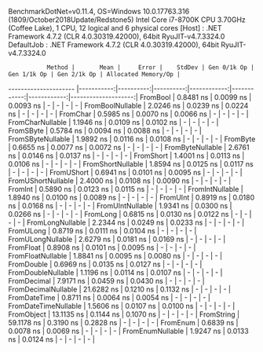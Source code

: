 
BenchmarkDotNet=v0.11.4, OS=Windows 10.0.17763.316 (1809/October2018Update/Redstone5)
Intel Core i7-8700K CPU 3.70GHz (Coffee Lake), 1 CPU, 12 logical and 6 physical cores
  [Host]     : .NET Framework 4.7.2 (CLR 4.0.30319.42000), 64bit RyuJIT-v4.7.3324.0
  DefaultJob : .NET Framework 4.7.2 (CLR 4.0.30319.42000), 64bit RyuJIT-v4.7.3324.0


               Method |       Mean |     Error |    StdDev | Gen 0/1k Op | Gen 1/1k Op | Gen 2/1k Op | Allocated Memory/Op |
--------------------- |-----------:|----------:|----------:|------------:|------------:|------------:|--------------------:|
             FromBool |  0.8481 ns | 0.0099 ns | 0.0093 ns |           - |           - |           - |                   - |
     FromBoolNullable |  2.0246 ns | 0.0239 ns | 0.0224 ns |           - |           - |           - |                   - |
             FromChar |  0.5985 ns | 0.0070 ns | 0.0066 ns |           - |           - |           - |                   - |
     FromCharNullable |  1.1946 ns | 0.0109 ns | 0.0102 ns |           - |           - |           - |                   - |
            FromSByte |  0.5784 ns | 0.0094 ns | 0.0088 ns |           - |           - |           - |                   - |
    FromSByteNullable |  1.9892 ns | 0.0116 ns | 0.0108 ns |           - |           - |           - |                   - |
             FromByte |  0.6655 ns | 0.0077 ns | 0.0072 ns |           - |           - |           - |                   - |
     FromByteNullable |  2.6761 ns | 0.0146 ns | 0.0137 ns |           - |           - |           - |                   - |
            FromShort |  1.4001 ns | 0.0113 ns | 0.0106 ns |           - |           - |           - |                   - |
    FromShortNullable |  1.8594 ns | 0.0125 ns | 0.0117 ns |           - |           - |           - |                   - |
           FromUShort |  0.6941 ns | 0.0101 ns | 0.0095 ns |           - |           - |           - |                   - |
   FromUShortNullable |  2.4000 ns | 0.0108 ns | 0.0090 ns |           - |           - |           - |                   - |
              FromInt |  0.5890 ns | 0.0123 ns | 0.0115 ns |           - |           - |           - |                   - |
      FromIntNullable |  1.8940 ns | 0.0100 ns | 0.0089 ns |           - |           - |           - |                   - |
             FromUInt |  0.8919 ns | 0.0180 ns | 0.0168 ns |           - |           - |           - |                   - |
     FromUIntNullable |  1.9341 ns | 0.0300 ns | 0.0266 ns |           - |           - |           - |                   - |
             FromLong |  0.6815 ns | 0.0130 ns | 0.0122 ns |           - |           - |           - |                   - |
     FromLongNullable |  2.2344 ns | 0.0249 ns | 0.0233 ns |           - |           - |           - |                   - |
            FromULong |  0.8719 ns | 0.0111 ns | 0.0104 ns |           - |           - |           - |                   - |
    FromULongNullable |  2.6279 ns | 0.0181 ns | 0.0169 ns |           - |           - |           - |                   - |
            FromFloat |  0.8908 ns | 0.0101 ns | 0.0095 ns |           - |           - |           - |                   - |
    FromFloatNullable |  1.8841 ns | 0.0095 ns | 0.0080 ns |           - |           - |           - |                   - |
           FromDouble |  0.6969 ns | 0.0135 ns | 0.0127 ns |           - |           - |           - |                   - |
   FromDoubleNullable |  1.1196 ns | 0.0114 ns | 0.0107 ns |           - |           - |           - |                   - |
          FromDecimal |  7.9171 ns | 0.0459 ns | 0.0430 ns |           - |           - |           - |                   - |
  FromDecimalNullable | 21.6282 ns | 0.1210 ns | 0.1132 ns |           - |           - |           - |                   - |
         FromDateTime |  0.8711 ns | 0.0064 ns | 0.0054 ns |           - |           - |           - |                   - |
 FromDateTimeNullable |  1.5606 ns | 0.0107 ns | 0.0100 ns |           - |           - |           - |                   - |
           FromObject | 13.1135 ns | 0.1144 ns | 0.1070 ns |           - |           - |           - |                   - |
           FromString | 59.1178 ns | 0.3190 ns | 0.2828 ns |           - |           - |           - |                   - |
             FromEnum |  0.6839 ns | 0.0078 ns | 0.0069 ns |           - |           - |           - |                   - |
     FromEnumNullable |  1.9247 ns | 0.0133 ns | 0.0124 ns |           - |           - |           - |                   - |
